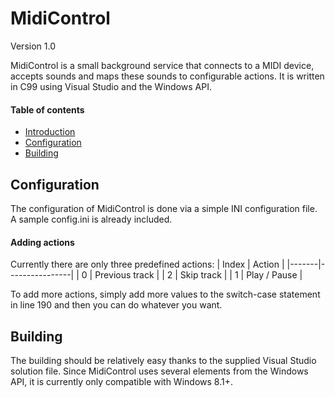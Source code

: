 # MidiControl

Version 1.0

MidiControl is a small background service that connects to a MIDI device, accepts sounds and maps these
sounds to configurable actions. It is written in C99 using Visual Studio and the Windows API.

#### Table of contents
* [Introduction](#midicontrol)
* [Configuration](#configuration)
* [Building](#building)

## Configuration

The configuration of MidiControl is done via a simple INI configuration file. A sample config.ini is
already included.

#### Adding actions
Currently there are only three predefined actions:
| Index | Action         |
|-------|----------------|
|   0   | Previous track |
|   2   | Skip track     |
|   1   | Play / Pause   |

To add more actions, simply add more values to the switch-case statement in line 190 and then you can do
whatever you want.

## Building

The building should be relatively easy thanks to the supplied Visual Studio solution file.
Since MidiControl uses several elements from the Windows API, it is currently only compatible
with Windows 8.1+.
